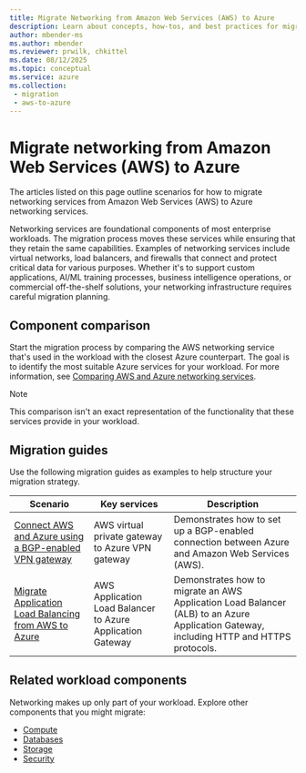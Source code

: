 ```yaml
---
title: Migrate Networking from Amazon Web Services (AWS) to Azure
description: Learn about concepts, how-tos, and best practices for migrating networking services from Amazon Web Services (AWS) to Azure.
author: mbender-ms
ms.author: mbender
ms.reviewer: prwilk, chkittel
ms.date: 08/12/2025
ms.topic: conceptual
ms.service: azure
ms.collection:
 - migration
 - aws-to-azure
---
```


# Migrate networking from Amazon Web Services (AWS) to Azure

The articles listed on this page outline scenarios for how to migrate networking services from Amazon Web Services (AWS) to Azure networking services.

Networking services are foundational components of most enterprise workloads. The migration process moves these services while ensuring that they retain the same capabilities. Examples of networking services include virtual networks, load balancers, and firewalls that connect and protect critical data for various purposes. Whether it's to support custom applications, AI/ML training processes, business intelligence operations, or commercial off-the-shelf solutions, your networking infrastructure requires careful migration planning.

## Component comparison

Start the migration process by comparing the AWS networking service that's used in the workload with the closest Azure counterpart. The goal is to identify the most suitable Azure services for your workload. For more information, see [Comparing AWS and Azure networking services](/azure/architecture/aws-professional/networking).

> [!NOTE]
> This comparison isn't an exact representation of the functionality that these services provide in your workload.

## Migration guides

Use the following migration guides as examples to help structure your migration strategy.

| Scenario | Key services | Description |
|--|--|--|
| [Connect AWS and Azure using a BGP-enabled VPN gateway](/azure/vpn-gateway/vpn-gateway-howto-aws-bgp) |  AWS virtual private gateway to Azure VPN gateway | Demonstrates how to set up a BGP-enabled connection between Azure and Amazon Web Services (AWS). |
| [Migrate Application Load Balancing from AWS to Azure](/azure/application-gateway/application-load-balancing-aws-to-azure-how-to) | AWS Application Load Balancer to Azure Application Gateway | Demonstrates how to migrate an AWS Application Load Balancer (ALB) to an Azure Application Gateway, including HTTP and HTTPS protocols. |

## Related workload components

Networking makes up only part of your workload. Explore other components that you might migrate:

- [Compute](migrate-compute-from-aws.md)
- [Databases](migrate-databases-from-aws.md)
- [Storage](migrate-storage-from-aws.md)
- [Security](migrate-security-from-aws.md)
